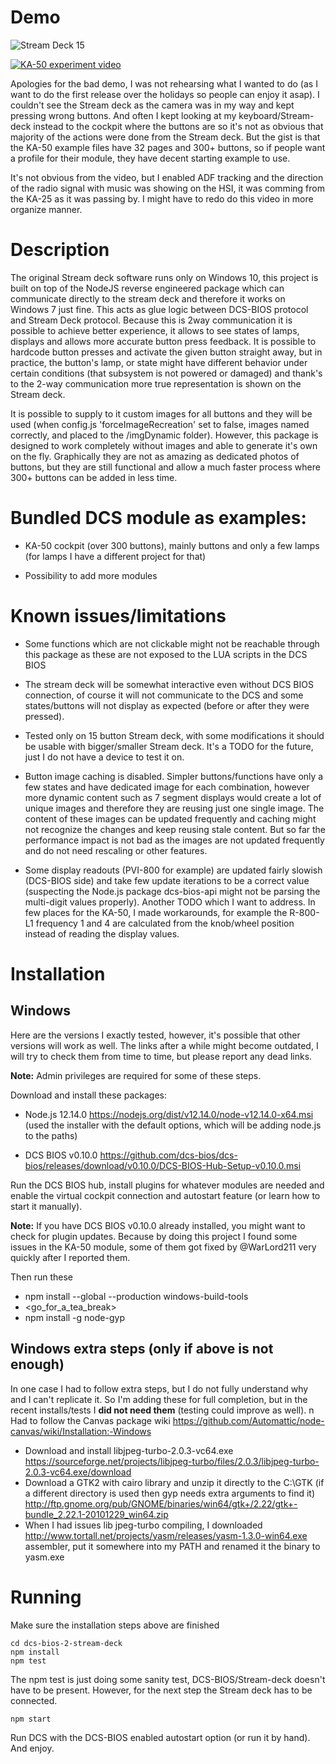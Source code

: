 # Demo

![Stream Deck 15](../assets/images/deck15.jpg?raw=true)

[![KA-50 experiment video](https://img.youtube.com/vi/BMvsz8bfFvA/0.jpg)](https://www.youtube.com/watch?v=BMvsz8bfFvA)

Apologies for the bad demo, I was not rehearsing what I wanted to do (as I want to do the first release over the holidays so people can enjoy it asap). I couldn't see the Stream deck as the camera was in my way and kept pressing wrong buttons. And often I kept looking at my keyboard/Stream-deck instead to the cockpit where the buttons are so it's not as obvious that majority of the actions were done from the Stream deck. But the gist is that the KA-50 example files have 32 pages and 300+ buttons, so if people want a profile for their module, they have decent starting example to use.

It's not obvious from the video, but I enabled ADF tracking and the direction of the radio signal with music was showing on the HSI, it was comming from the KA-25 as it was passing by. I might have to redo do this video in more organize manner.

# Description

The original Stream deck software runs only on Windows 10, this project is built on top of the NodeJS reverse engineered package which can communicate directly to the stream deck and therefore it works on Windows 7 just fine. This acts as glue logic between DCS-BIOS protocol and Stream Deck protocol. Because this is 2way communication it is possible to achieve better experience, it allows to see states of lamps, displays and allows more accurate button press feedback. It is possible to hardcode button presses and activate the given button straight away, but in practice, the button's lamp, or state might have different behavior under certain conditions (that subsystem is not powered or damaged) and thank's to the 2-way communication more true representation is shown on the Stream deck.

It is possible to supply to it custom images for all buttons and they will be used (when config.js 'forceImageRecreation' set to false, images named correctly, and placed to the /imgDynamic folder). However, this package is designed to work completely without images and able to generate it's own on the fly. Graphically they are not as amazing as dedicated photos of buttons, but they are still functional and allow a much faster process where 300+ buttons can be added in less time.

# Bundled DCS module as examples:
- KA-50 cockpit (over 300 buttons), mainly buttons and only a few lamps (for lamps I have a different project for that)

- Possibility to add more modules

# Known issues/limitations

- Some functions which are not clickable might not be reachable through this package as these are not exposed to the LUA scripts in the DCS BIOS

- The stream deck will be somewhat interactive even without DCS BIOS connection, of course it will not communicate to the DCS and some states/buttons will not display as expected (before or after they were pressed).

- Tested only on 15 button Stream deck, with some modifications it should be usable with bigger/smaller Stream deck. It's a TODO for the future, just I do not have a device to test it on.

- Button image caching is disabled. Simpler buttons/functions have only a few states and have dedicated image for each combination, however more dynamic content such as 7 segment displays would create a lot of unique images and therefore they are reusing just one single image. The content of these images can be updated frequently and caching might not recognize the changes and keep reusing stale content. But so far the performance impact is not bad as the images are not updated frequently and do not need rescaling or other features.

- Some display readouts (PVI-800 for example) are updated fairly slowish (DCS-BIOS side) and take few update iterations to be a correct value (suspecting the Node.js package dcs-bios-api might not be parsing the multi-digit values properly). Another TODO which I want to address. In few places for the KA-50, I made workarounds, for example the R-800-L1 frequency 1 and 4 are calculated from the knob/wheel position instead of reading the display values.


# Installation

## Windows

Here are the versions I exactly tested, however, it's possible that other versions will work as well. The links after a while might become outdated, I will try to check them from time to time, but please report any dead links.

**Note:** Admin privileges are required for some of these steps.

Download and install these packages:

- Node.js 12.14.0 https://nodejs.org/dist/v12.14.0/node-v12.14.0-x64.msi (used the installer with the default options, which will be adding node.js to the paths)

- DCS BIOS v0.10.0 https://github.com/dcs-bios/dcs-bios/releases/download/v0.10.0/DCS-BIOS-Hub-Setup-v0.10.0.msi

 Run the DCS BIOS hub, install plugins for whatever modules are needed and enable the virtual cockpit connection and autostart feature (or learn how to start it manually).

 **Note:** If you have DCS BIOS v0.10.0 already installed, you might want to check for plugin updates. Because by doing this project I found some issues in the KA-50 module, some of them got fixed by @WarLord211 very quickly after I reported them.


 Then run these

- npm install --global --production windows-build-tools
- <go_for_a_tea_break>
- npm install -g node-gyp

## Windows extra steps (only if above is not enough)

In one case I had to follow extra steps, but I do not fully understand why and I can't replicate it. So I'm adding these for full completion, but in the recent installs/tests I **did not need them** (testing could improve as well). n
Had to follow the Canvas package wiki https://github.com/Automattic/node-canvas/wiki/Installation:-Windows

- Download and install libjpeg-turbo-2.0.3-vc64.exe https://sourceforge.net/projects/libjpeg-turbo/files/2.0.3/libjpeg-turbo-2.0.3-vc64.exe/download
- Download a GTK2 with cairo library and unzip it directly to the C:\GTK (if a different directory is used then gyp needs extra arguments to find it) http://ftp.gnome.org/pub/GNOME/binaries/win64/gtk+/2.22/gtk+-bundle_2.22.1-20101229_win64.zip 
- When I had issues lib jpeg-turbo compiling, I downloaded http://www.tortall.net/projects/yasm/releases/yasm-1.3.0-win64.exe assembler, put it somewhere into my PATH and renamed it the binary to yasm.exe

# Running

Make sure the installation steps above are finished

```
cd dcs-bios-2-stream-deck
npm install
npm test
```

The npm test is just doing some sanity test, DCS-BIOS/Stream-deck doesn't have to be present. However, for the next step the Stream deck has to be connected.

```
npm start
```

Run DCS with the DCS-BIOS enabled autostart option (or run it by hand). And enjoy.


